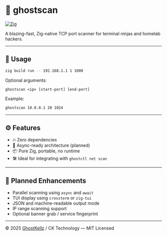 # 👻 ghostscan

[![Zig](https://img.shields.io/badge/Built_with-Zig-orange?style=flat-square\&logo=zig)](https://ziglang.org)

A blazing-fast, Zig-native TCP port scanner for terminal ninjas and homelab hackers.

---

## 🚀 Usage

```bash
zig build run -- 192.168.1.1 1 1000
```

Optional arguments:

```
ghostscan <ip> [start-port] [end-port]
```

Example:

```bash
ghostscan 10.0.0.1 20 1024
```

---

## ⚙️ Features

* 🔥 Zero dependencies
* 🧠 Async-ready architecture (planned)
* 📦 Pure Zig, portable, no runtime
* 🛠️ Ideal for integrating with `ghostctl net scan`

---

## 📍 Planned Enhancements

* Parallel scanning using `async` and `await`
* TUI display using `crossterm` or `zig-tui`
* JSON and machine-readable output mode
* IP range scanning support
* Optional banner grab / service fingerprint

---

© 2025 [GhostKellz](https://ghostkellz.sh) / CK Technology — MIT Licensed

